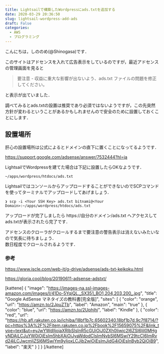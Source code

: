 ```yaml
---
title: Lightsailで構築したWordpressにads.txtを追加する
date: 2020-03-29 20:36:50
slug: lightsail-wordpress-add-ads
draft: False
categories:
  - AWS
  - プログラミング
---
```


こんにちは，しののめ(@Shinogasa)です．

このサイトはアドセンスを入れて広告表示をしているのですが，最近アドセンスの管理画面を見ると

> 要注意 - 収益に重大な影響が出ないよう、ads.txt ファイルの問題を修正してください。

と表示が出ていました．

調べてみるとads.txtの設置は推奨であり必須ではないようですが，この先突然方針が変わるということがあるかもしれませんので安全のために設置しておくことにします．

## 設置場所

肝心の設置場所は公式によるとドメインの直下に置くことになってるようです．

https://support.google.com/adsense/answer/7532444?hl=ja 

LightsailでWordpressを建てた場合は下記に設置したらOKなようです．
    
    
    ~/apps/wordpress/htdocs/ads.txt 

  
LightsailではコンソールからアップロードすることができないのでSCPコマンドを使ってターミナルでアップロードしてあげましょう．
    
    
    ❯ scp -i <Your SSH Key> ads.txt bitnami@<Your Domain>:~/apps/wordpress/htdocs/ads.txt 

  
アップロードが完了しましたら https://自分のドメイン/ads.txt へアクセスしてads.txtが表示されたら完了です．

アドセンスのクローラがクロールするまで要注意の警告表示は消えないみたいなので気長に待ちましょう．  
数日程度でクロールされるようです．

### 参考

https://www.iscle.com/web-it/g-drive/adsense/ads-txt-keikoku.html 

https://gloria.cool/blog/20190611-adsense-adstxt/ 

[kattene] { "image": "https://images-na.ssl-images-amazon.com/images/I/41Do-5YqjQL._SX351_BO1,204,203,200_.jpg", "title": "Google AdSense マネタイズの教科書[完全版]", "sites": [ { "color": "orange", "url": "https://amzn.to/2JpuZTb", "label": "Amazon", "main": "true" }, { "color": "blue", "url": "https://amzn.to/2Uphjhi", "label": "Kindle" }, { "color": "red", "url": "https://hb.afl.rakuten.co.jp/ichiba/18bf1b7c.65602340.18bf1b7d.9c7f8714/?pc=https%3A%2F%2Fitem.rakuten.co.jp%2Fbook%2F15659075%2F&link_type=text&ut=eyJwYWdlIjoiaXRlbSIsInR5cGUiOiJ0ZXh0Iiwic2l6ZSI6IjI0MHgyNDAiLCJuYW0iOjEsIm5hbXAiOiJyaWdodCIsImNvbSI6MSwiY29tcCI6ImRvd24iLCJwcmljZSI6MSwiYm9yIjoxLCJjb2wiOjEsImJidG4iOjEsInByb2QiOjB9", "label": "楽天" } ] } [/kattene] 
